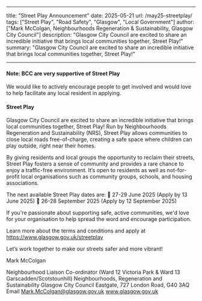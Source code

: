
---
title: "Street Play Announcement"
date: 2025-05-21
url: /may25-streetplay/
tags: ["Street Play", "Road Safety", "Glasgow", "Local Government"]
author: ["Mark McColgan, Neighbourhoods Regeneration & Sustainability, Glasgow City Council"]
description: "Glasgow City Council are excited to share an incredible initiative that brings local communities together, Street Play!"
summary: "Glasgow City Council are excited to share an incredible initiative that brings local communities together, Street Play!"

---
#### Note: BCC are very supportive of Street Play

We would like to actively encourage people to get involved and would love to help facilitate any local resident in applying.

#### Street Play 

Glasgow City Council are excited to share an incredible initiative that brings local communities together, Street Play! Run by Neighbourhoods Regeneration and Sustainability (NRS), Street Play allows communities to close local roads free-of-charge, creating a safe space where children can play outside, right near their homes.

By giving residents and local groups the opportunity to reclaim their streets, Street Play fosters a sense of community and provides a rare chance to enjoy a traffic-free environment. It’s open to residents as well as not-for-profit local organisations such as community groups, schools, and housing associations. 

The next available Street Play dates are: 📅 27-29 June 2025 (Apply by 13 June 2025) 📅 26-28 September 2025 (Apply by 12 September 2025)

If you're passionate about supporting safe, active communities, we'd love for your organisation to help spread the word and encourage participation.

Learn more about the terms and conditions and apply at https://www.glasgow.gov.uk/streetplay

Let’s work together to make our streets safer and more vibrant!


Mark McColgan

Neighbourhood Liaison Co-ordinator (Ward 12 Victoria Park & Ward 13 Garscadden/Scotstounhill)
Neighbourhoods, Regeneration and Sustainability
Glasgow City Council
Eastgate, 727 London Road, G40 3AQ
Email Mark.McColgan@glasgow.gov.uk
www.glasgow.gov.uk

